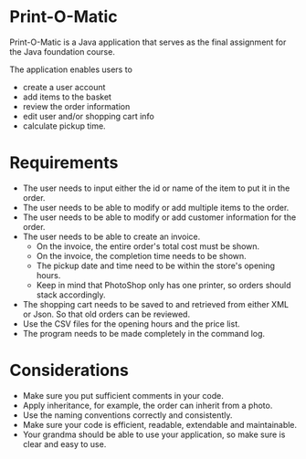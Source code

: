 # Print-O-Matic
Print-O-Matic is a Java application that serves as the final assignment for the Java foundation course. 

The application enables users to 
- create a user account
- add items to the basket
- review the order information
- edit user and/or shopping cart info
- calculate pickup time.

# Requirements 
- The user needs to input either the id or name of the item to put it in the order.
- The user needs to be able to modify or add multiple items to the order.
- The user needs to be able to modify or add customer information for the order.
- The user needs to be able to create an invoice.
  - On the invoice, the entire order's total cost must be shown.
  - On the invoice, the completion time needs to be shown.
  - The pickup date and time need to be within the store's opening hours.
  - Keep in mind that PhotoShop only has one printer, so orders should stack accordingly.
- The shopping cart needs to be saved to and retrieved from either XML or Json. So that old orders can be reviewed.
- Use the CSV files for the opening hours and the price list.
- The program needs to be made completely in the command log.

# Considerations  
- Make sure you put sufficient comments in your code.
- Apply inheritance, for example, the order can inherit from a photo. 
- Use the naming conventions correctly and consistently.
- Make sure your code is efficient, readable, extendable and maintainable.
- Your grandma should be able to use your application, so make sure is clear and easy to use.
